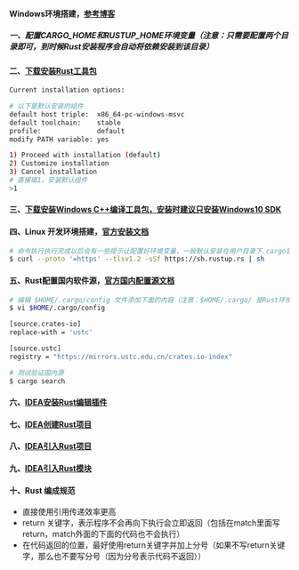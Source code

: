 #### Windows环境搭建，[参考博客](https://blog.csdn.net/weixin_43882409/article/details/87616268)
##### 一、配置CARGO_HOME和RUSTUP_HOME环境变量（注意：只需要配置两个目录即可，到时候Rust安装程序会自动将依赖安装到该目录）
#### 二、[下载安装Rust工具包](https://win.rustup.rs)
```bash
Current installation options:

# 以下是默认安装的组件
default host triple:  x86_64-pc-windows-msvc
default toolchain:    stable
profile:              default
modify PATH variable: yes

1) Proceed with installation (default)
2) Customize installation
3) Cancel installation
# 直接填1，安装默认组件
>1
```
#### 三、[下载安装Windows C++编译工具包，安装时建议只安装Windows10 SDK](http://go.microsoft.com/fwlink/?LinkId=691126)
#### 四、Linux 开发环境搭建，[官方安装文档](https://www.rust-lang.org/learn/get-started)
```bash
# 命令执行执行完成以后会有一些提示让配置好环境变量，一般默认安装在用户目录下.cargo目录
$ curl --proto '=https' --tlsv1.2 -sSf https://sh.rustup.rs | sh
```
#### 五、Rust配置国内软件源，[官方国内配置源文档](http://mirrors.ustc.edu.cn/help/crates.io-index.html)
```bash
# 编辑 $HOME/.cargo/config 文件添加下面的内容（注意：$HOME/.cargo/ 是Rust环境安装目录）
$ vi $HOME/.cargo/config

[source.crates-io]
replace-with = 'ustc'

[source.ustc]
registry = "https://mirrors.ustc.edu.cn/crates.io-index"

# 测试验证国内源
$ cargo search
```
#### 六、[IDEA安装Rust编辑插件][1]
#### 七、[IDEA创建Rust项目][2]
#### 八、[IDEA引入Rust项目][3]
#### 九、[IDEA引入Rust模块][4]
#### 十、Rust 编成规范
 - 直接使用引用传递效率更高
 - return 关键字，表示程序不会再向下执行会立即返回（包括在match里面写return，match外面的下面的代码也不会执行） 
 - 在代码返回的位置，最好使用return关键字并加上分号（如果不写return关键字，那么也不要写分号（因为分号表示代码不返回））
 
[1]: https://github.com/firechiang/rust-study/tree/master/docs/idea-install.md
[2]: https://github.com/firechiang/rust-study/tree/master/docs/idea-create-project.md
[3]: https://github.com/firechiang/rust-study/tree/master/docs/idea-import-project.md
[4]: https://github.com/firechiang/rust-study/tree/master/docs/idea-import-module.md
